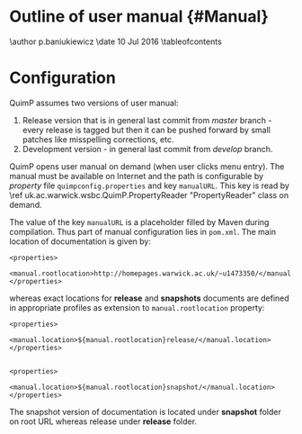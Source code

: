 # Outline of user manual {#Manual}

\author p.baniukiewicz
\date 10 Jul 2016
\tableofcontents

# Configuration

QuimP assumes two versions of user manual:

1. Release version that is in general last commit from *master* branch - every release is tagged but then it can be pushed forward by small patches like misspelling corrections, etc.
2. Development version - in general last commit from *develop* branch.

QuimP opens user manual on demand (when user clicks menu entry). The manual must be available on
Internet and the path is configurable by *property* file `quimpconfig.properties` and key `manualURL`.
This key is read by \ref uk.ac.warwick.wsbc.QuimP.PropertyReader "PropertyReader" class on demand.

The value of the key `manualURL` is a placeholder filled by Maven during compilation. Thus part
of manual configuration lies in `pom.xml`. The main location of documentation is given by:

```
<properties>
    <manual.rootlocation>http://homepages.warwick.ac.uk/~u1473350/</manual.rootlocation>
</properties>
```

whereas exact locations for **release** and **snapshots** documents are defined in appropriate profiles
as extension to `manual.rootlocation` property:

```
<properties>
        <manual.location>${manual.rootlocation}release/</manual.location>
</properties>


<properties>
        <manual.location>${manual.rootlocation}snapshot/</manual.location>
</properties>
```

The snapshot version of documentation is located under **snapshot** folder on root URL whereas release under **release** folder.